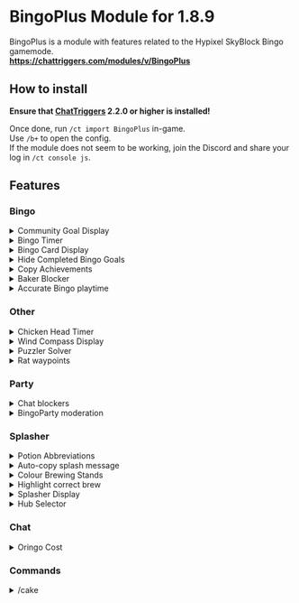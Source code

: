 # BingoPlus Module for 1.8.9

BingoPlus is a module with features related to the Hypixel SkyBlock Bingo gamemode.  
**https://chattriggers.com/modules/v/BingoPlus**

## How to install
**Ensure that [ChatTriggers](https://www.chattriggers.com/) 2.2.0 or higher is installed!**

Once done, run `/ct import BingoPlus` in-game.  
Use `/b+` to open the config.  
If the module does not seem to be working, join the Discord and share your log in `/ct console js`.

## Features

### Bingo

<details>
    <summary>Community Goal Display</summary>
    Displays community goal information when in the Bingo Card menu.
</details>
<details>
    <summary>Bingo Timer</summary>
    Displays time until a Bingo starts, ends, and profile deletion.
</details>
<details>
    <summary>Bingo Card Display</summary>
    Shows the Bingo Card on-screen.
</details>
<details>
    <summary>Hide Completed Bingo Goals</summary>
    Stops rendering completed Bingo goals
</details>
<details>
    <summary>Copy Achievements</summary>
    Automatically copies some Bingo achievements to clipboard. Also optionally automatically send these in guild and party chat.
</details>
<details>
    <summary>Baker Blocker</summary>
    Prevents you from running /openbaker while on a Bingo profile.
</details>
<details>
    <summary>Accurate Bingo playtime</summary>
    Shows a more accurate Bingo playtime by measuring each second on the profile. You should have this feature enabled before the start of a Bingo event for the most accurate time.
</details>

### Other
<details>
    <summary>Chicken Head Timer</summary>
    Displays a timer for the Chicken Head cooldown.
</details>
<details>
    <summary>Wind Compass Display</summary>
    Shows a display with the wind compass during the 'Gone with the Wind' event.
</details>
<details>
    <summary>Puzzler Solver</summary>
    Solves the Puzzler's riddle in the Dwarven Mines.
</details>
<details>
    <summary>Rat waypoints</summary>
    Shows waypoints for the general location of Rat spawns. Toggleable with /rats.
</details>

### Party
<details>
    <summary>Chat blockers</summary>
    Various blockers for messages, like follow, join and leave.
</details>
<details>
    <summary>BingoParty moderation</summary>
    Tools for splashers from Bingo Brewers and other allowed users to interact with BingoParty
</details>

### Splasher

<details>
    <summary>Potion Abbreviations</summary>
    Shows a shortened name next to splash potion items.
</details>
<details>
    <summary>Auto-copy splash message</summary>
    A splash message builder with auto-copy functionality when warping to a hub with splash potions in your inventory!
</details>
<details>
    <summary>Colour Brewing Stands</summary>
    Colours brewing stands if they are loaded. 
</details>
<details>
    <summary>Highlight correct brew</summary>
    Highlights the correct brews to put in, based on the current ingredient.
</details>
<details>
    <summary>Splasher Display</summary>
    Show a display with important information while in a splashing area.
</details>
<details>
    <summary>Hub Selector</summary>
    Features to help select the lowest player hubs and copy hub details.
</details>

### Chat

<details>
    <summary>Oringo Cost</summary>
    Convert Oringo's Abiphone message to include the rarity and cost of each pet. Also copyable as a Discord message!
</details>

### Commands

<details>
    <summary>/cake</summary>
    Visits a Cake Hub. Default is BingoSplasher, configurable in settings
</details>
